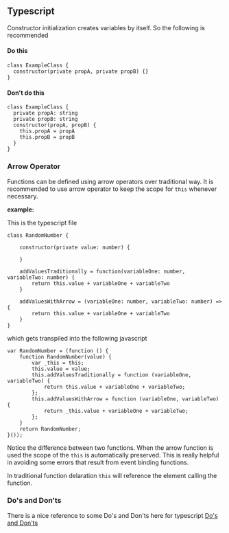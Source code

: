 
## Typescript

Constructor initialization creates variables by itself. So the following is recommended

#### Do this
```
class ExampleClass {
  constructor(private propA, private propB) {}
}
```

#### Don't do this

```
class ExampleClass {
  private propA: string
  private propB: string
  constructor(propA, propB) {
    this.propA = propA
    this.propB = propB
  }
}
```

### Arrow Operator

Functions can be defined using arrow operators over traditional way. It is recommended to use arrow operator to keep the scope for ```this``` whenever necessary.

__example:__

This is the typescript file
```
class RandomNumber {

    constructor(private value: number) {

    }

    addValuesTraditionally = function(variableOne: number, variableTwo: number) {
        return this.value + variableOne + variableTwo
    }

    addValuesWithArrow = (variableOne: number, variableTwo: number) => { 
        return this.value + variableOne + variableTwo
    }
}
```
which gets transpiled into the following javascript

```
var RandomNumber = (function () {
    function RandomNumber(value) {
        var _this = this;
        this.value = value;
        this.addValuesTraditionally = function (variableOne, variableTwo) {
            return this.value + variableOne + variableTwo;
        };
        this.addValuesWithArrow = function (variableOne, variableTwo) {
            return _this.value + variableOne + variableTwo;
        };
    }
    return RandomNumber;
}());
```

Notice the difference between two functions. When the arrow function is used the scope of the ```this``` is automatically preserved. This is really helpful in avoiding some errors that result from event binding functions.

In traditional function delaration ```this``` will reference the element calling the function.

### Do's and Don'ts 

There is a nice reference to some Do's and Don'ts here for typescript [Do's and Don'ts](https://www.typescriptlang.org/docs/handbook/declaration-files/do-s-and-don-ts.html)